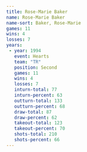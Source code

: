 ```yaml
---
title: Rose-Marie Baker
name: Rose-Marie Baker
name-sort: Baker, Rose-Marie
games: 11
wins: 4
losses: 7
years:
 - year: 1994
   event: Hearts
   team: "TR"
   position: Second
   games: 11
   wins: 4
   losses: 7
   inturn-total: 77
   inturn-percent: 63
   outturn-total: 133
   outturn-percent: 68
   draw-total: 87
   draw-percent: 62
   takeout-total: 123
   takeout-percent: 70
   shots-total: 210
   shots-percent: 66
---
```

